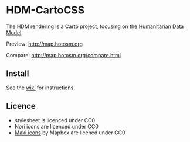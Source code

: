 # HDM-CartoCSS

The HDM rendering is a Carto project, focusing on the [Humanitarian Data Model](http://wiki.openstreetmap.org/wiki/Humanitarian_OSM_Tags).

Preview: http://map.hotosm.org

Compare: http://map.hotosm.org/compare.html


## Install

See the [wiki](https://github.com/hotosm/HDM-CartoCSS/wiki) for instructions.


## Licence

- stylesheet is licenced under CC0
- Nori icons are licenced under CC0
- [Maki icons](https://www.mapbox.com/maki/) by Mapbox are licened under CC0
